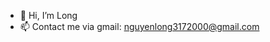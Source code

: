 - 👋 Hi, I’m Long
- 📫 Contact me via gmail: nguyenlong3172000@gmail.com

<!---
NTL2000/NTL2000 is a ✨ special ✨ repository because its `README.md` (this file) appears on your GitHub profile.
You can click the Preview link to take a look at your changes.
--->
